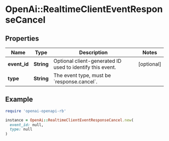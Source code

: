 # OpenAi::RealtimeClientEventResponseCancel

## Properties

| Name | Type | Description | Notes |
| ---- | ---- | ----------- | ----- |
| **event_id** | **String** | Optional client-generated ID used to identify this event. | [optional] |
| **type** | **String** | The event type, must be &#x60;response.cancel&#x60;. |  |

## Example

```ruby
require 'openai-openapi-rb'

instance = OpenAi::RealtimeClientEventResponseCancel.new(
  event_id: null,
  type: null
)
```


